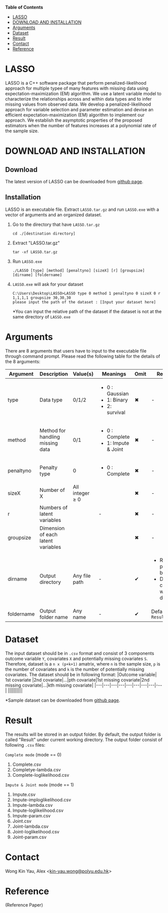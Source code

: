 **Table of Contents**

- [LASSO](#LASSO)
- [DOWNLOAD AND INSTALLATION](#download-and-installation)
- [Arguments](#Arguments)
- [Dataset](#Dataset)
- [Result](#Result)
- [Contact](#Contact)
- [Reference](#Reference)

# LASSO 
LASSO is a C++ software package that perform penalized-likelihood approach for multiple typee of many features with missing data using expectation-maximization (EM) algorithm. We use a latent variable model to characterize the relationships across and within data types and to infer missing values from observed data. We develop a penalized-likelihood approach for variable selection and parameter estimation and devise an efficient expectation-maximization (EM) algorithm to implement our approach. We establish the asymptotic properties of the proposed estimators when the number of features increases at a polynomial rate of the sample size. 

# DOWNLOAD AND INSTALLATION
## Download
The latest version of LASSO can be downloaded from [github page](https://github.com/alexwky/LASSO).

## Installation
LASSO is an executable file. Extract `LASSO.tar.gz` and run `LASSO.exe` with a vector of arguments and an organized dataset.
1. Go to the directory that have `LASSO.tar.gz`
    ```
    cd ./[destination directory]
    ```
2. Extract "LASSO.tar.gz"
    ```
    tar -xf LASSO.tar.gz
    ```
3. Run `LASSO.exe` 
    ```
    ./LASSO [type] [method] [penaltyno] [sizeX] [r] [groupsize] [dirname] [foldername]
    ```
4. `LASSO.exe` will ask for your dataset
    ```
    C:\Users\Desktop\LASSO>LASSO type 0 method 1 penaltyno 0 sizeX 0 r 1,1,1,1 groupsize 30,30,30
    please input the path of the dataset : [Input your dataset here]
    ```
    *You can input the relative path of the dataset if the dataset is not at the same directory of `LASSO.exe`
    

# Arguments

There are 8 arguments that users have to input to the executable file through command prompt. Please read the following table for the details of the 8 arguments:

| Argument | Description | Value(s) | Meanings | Omit | Remark |
| --------- | --- | ---- | ---- | --- | ---- |
| type  | Data type | 0/1/2  |<ul><li>0 : Gaussian</li><li>1: Binary</li><li>2: survival</li></ul>  | ✖  | -  |
| method | Method for handling missing data | 0/1  |<ul><li>0 : Complete</li><li>1: Impute & Joint</li></ul>  | ✖  | -  |
| penaltyno | Penalty type| 0  | <ul><li>0 : Complete</li></ul>  | ✖  | -  |
| sizeX  | Number of X  | All integer ≥ 0  || ✖  | - |
| r  | Numbers of latent variables |   | -  | ✖  | -  |
| groupsize  |Dimension of each latent variables  | |   | ✖  | -  |
| dirname  | Output directory | Any file path | -  | ✔  | <ul><li>Relative path can be used</li><li>Default : current working directory</li></ul>  |
| foldername  | Output folder name | Any name | -  | ✔  | Default `Result`  |

# Dataset

The input dataset should be in `.csv` format and consist of 3 components outcome variable `Y`, covariates `X` and potentially missing covariates `S`. Therefore, dataset is a `n x (p+k+1)` amatrix, where `n` is the sample size, `p` is the number of covariates and `k` is the number of potentially missing covariates. The dataset should be in following format:
|Outcome variable| 1st covariate |2nd covariate|...|pth covariate|1st missing covariate|2nd missing covariate|...|kth missing covariate|
|---|---|---|---|---|---|---|---|---|
||||||||||

*Sample dataset can be downloaded from [github page](https://github.com/alexwky/LASSO).

# Result

The results will be stored in an output folder. By default, the output folder is called "Result" under current working directory. The output folder consist of following `.csv` files:

`Complete mode` (mode == 0)
 1. Complete.csv
 2. Completye-lambda.csv
 3. Complete-loglikelihood.csv
 
`Impute & Joint mode` (mode == 1)
 1. Impute.csv
 2. Impute-imploglikelihood.csv
 3. Impute-lambda.csv
 4. Impute-loglikelihood.csv
 5. Impute-param.csv
 6. Joint.csv
 7. Joint-lambda.csv
 8. Joint-loglikelihood.csv
 9. Joint-param.csv

# Contact

Wong Kin Yau, Alex <<kin-yau.wong@polyu.edu.hk>>

# Reference #

(Reference Paper)



